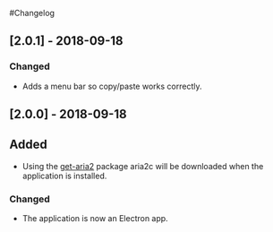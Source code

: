 #Changelog

## [2.0.1] - 2018-09-18
### Changed
- Adds a menu bar so copy/paste works correctly.

## [2.0.0] - 2018-09-18
## Added
- Using the [get-aria2](https://github.com/znetstar/get-aria2) package aria2c will be downloaded when the application is installed.

### Changed
- The application is now an Electron app.